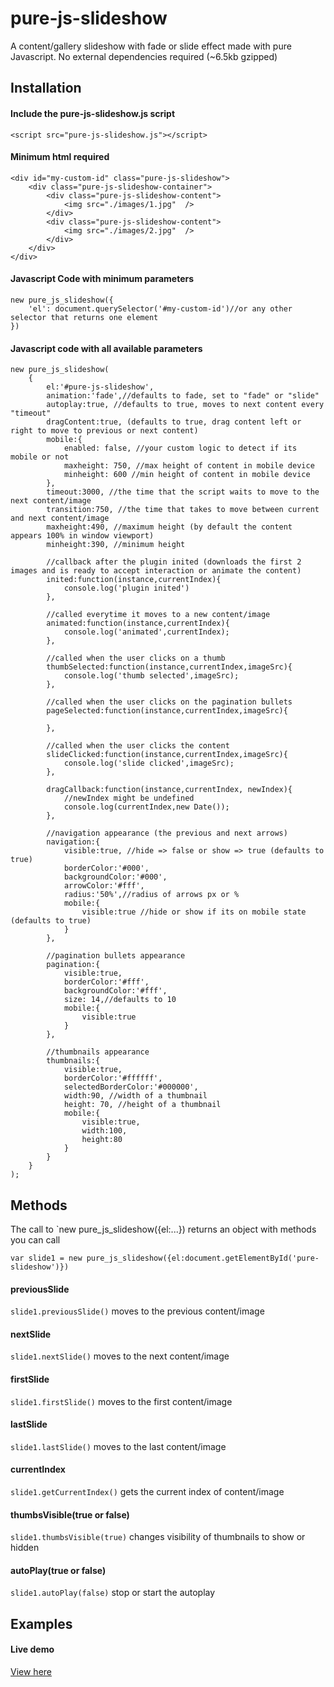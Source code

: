 # pure-js-slideshow
A content/gallery slideshow with fade or slide effect made with pure Javascript.
No external dependencies required (~6.5kb gzipped)

## Installation
#### Include the pure-js-slideshow.js script 

`<script src="pure-js-slideshow.js"></script>`

#### Minimum html required
```
<div id="my-custom-id" class="pure-js-slideshow">
	<div class="pure-js-slideshow-container">
		<div class="pure-js-slideshow-content">
            <img src="./images/1.jpg"  />
        </div>
        <div class="pure-js-slideshow-content">
            <img src="./images/2.jpg"  />
        </div>
	</div>
</div>
```

#### Javascript Code with  minimum parameters

```
new pure_js_slideshow({
    'el': document.querySelector('#my-custom-id')//or any other selector that returns one element
})
```

#### Javascript code with all available parameters

```
new pure_js_slideshow(
    {
        el:'#pure-js-slideshow',
        animation:'fade',//defaults to fade, set to "fade" or "slide"
        autoplay:true, //defaults to true, moves to next content every "timeout"
        dragContent:true, (defaults to true, drag content left or right to move to previous or next content)
        mobile:{
            enabled: false, //your custom logic to detect if its mobile or not 
            maxheight: 750, //max height of content in mobile device
            minheight: 600 //min height of content in mobile device
        },
        timeout:3000, //the time that the script waits to move to the next content/image
        transition:750, //the time that takes to move between current and next content/image
        maxheight:490, //maximum height (by default the content appears 100% in window viewport)
        minheight:390, //minimum height 
        
        //callback after the plugin inited (downloads the first 2 images and is ready to accept interaction or animate the content)
        inited:function(instance,currentIndex){
            console.log('plugin inited')
        },

        //called everytime it moves to a new content/image
        animated:function(instance,currentIndex){
            console.log('animated',currentIndex);
        },

        //called when the user clicks on a thumb
        thumbSelected:function(instance,currentIndex,imageSrc){
            console.log('thumb selected',imageSrc);
        },

        //called when the user clicks on the pagination bullets
        pageSelected:function(instance,currentIndex,imageSrc){

        },

        //called when the user clicks the content
        slideClicked:function(instance,currentIndex,imageSrc){
            console.log('slide clicked',imageSrc);
        },

        dragCallback:function(instance,currentIndex, newIndex){
            //newIndex might be undefined
            console.log(currentIndex,new Date());
        },

        //navigation appearance (the previous and next arrows)
        navigation:{
            visible:true, //hide => false or show => true (defaults to true)
            borderColor:'#000',
            backgroundColor:'#000',
            arrowColor:'#fff',
            radius:'50%',//radius of arrows px or %
            mobile:{
                visible:true //hide or show if its on mobile state (defaults to true)
            }
        },

        //pagination bullets appearance
        pagination:{
            visible:true,
            borderColor:'#fff',
            backgroundColor:'#fff',
            size: 14,//defaults to 10
            mobile:{
                visible:true
            }
        },

        //thumbnails appearance
        thumbnails:{
            visible:true,
            borderColor:'#ffffff',
            selectedBorderColor:'#000000',
            width:90, //width of a thumbnail
            height: 70, //height of a thumbnail
            mobile:{
                visible:true,
                width:100,
                height:80
            }
        }
    }
);
```

## Methods

The call to `new pure_js_slideshow({el:...}) returns an object with methods you can call

`var slide1 = new pure_js_slideshow({el:document.getElementById('pure-slideshow')})`

#### previousSlide
`slide1.previousSlide()`
moves to the previous content/image

#### nextSlide
`slide1.nextSlide()`
moves to the next content/image

#### firstSlide
`slide1.firstSlide()`
moves to the first content/image

#### lastSlide
`slide1.lastSlide()`
moves to the last content/image

#### currentIndex
`slide1.getCurrentIndex()`
gets the current index of content/image

#### thumbsVisible(true or false)
`slide1.thumbsVisible(true)`
changes visibility of thumbnails to show or hidden

#### autoPlay(true or false)
`slide1.autoPlay(false)`
stop or start the autoplay

## Examples
#### Live demo
[View here](https://pure-js-slideshow-demo.vercel.app/)